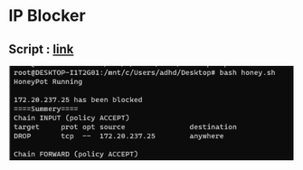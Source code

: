 # IP Blocker 

## Script : [link](https://raw.githubusercontent.com/anir0y/bhis-traing/main/honey.sh)

![img](img/ash.png)
